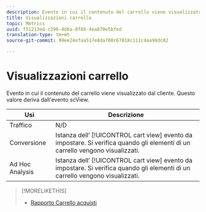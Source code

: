 ```yaml
---
description: Evento in cui il contenuto del carrello viene visualizzato dal cliente. Questo valore deriva dall'evento scView.
title: Visualizzazioni carrello
topic: Metrics
uuid: f51213ed-c396-4d6a-8f88-4ea870e5bfed
translation-type: tm+mt
source-git-commit: 99ee24efaa517e8da700c67818c111c4aa90dc02

---
```



# Visualizzazioni carrello

Evento in cui il contenuto del carrello viene visualizzato dal cliente. Questo valore deriva dall'evento scView.

| Usi | Descrizione |
|---|---|
| Traffico | N/D |
| Conversione | Istanza dell’ [!UICONTROL cart view] evento da impostare. Si verifica quando gli elementi di un carrello vengono visualizzati. |
| Ad Hoc Analysis | Istanza dell’ [!UICONTROL cart view] evento da impostare. Si verifica quando gli elementi di un carrello vengono visualizzati. |

>[!MORELIKETHIS]
>
>* [Rapporto Carrello acquisti](/help/components/c-variables/dimensionslist/reports-shopping-cart.md)

